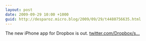 ```yaml
---
layout: post
date: 2009-09-29 10:00 +1000
guid: http://desparoz.micro.blog/2009/09/29/t4480756635.html
---
```

The new iPhone app for Dropbox is out. [twitter.com/Dropbox/s...](http://twitter.com/Dropbox/status/4480334825)
